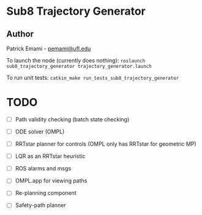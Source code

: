 # Sub8 Trajectory Generator

## Author
Patrick Emami - pemami@ufl.edu

To launch the node (currently does nothing): 
	`roslaunch sub8_trajectory_generator trajectory_generator.launch`

To run unit tests: 
	`catkin_make run_tests_sub8_trajectory_generator`

# TODO

* [ ] Path validity checking (batch state checking)
* [ ] ODE solver (OMPL)
* [ ] RRTstar planner for controls (OMPL only has RRTstar for geometric MP)
* [ ] LQR as an RRTstar heuristic
* [ ] ROS alarms and msgs
* [ ] OMPL.app for viewing paths
* [ ] Re-planning component 
* [ ] Safety-path planner



